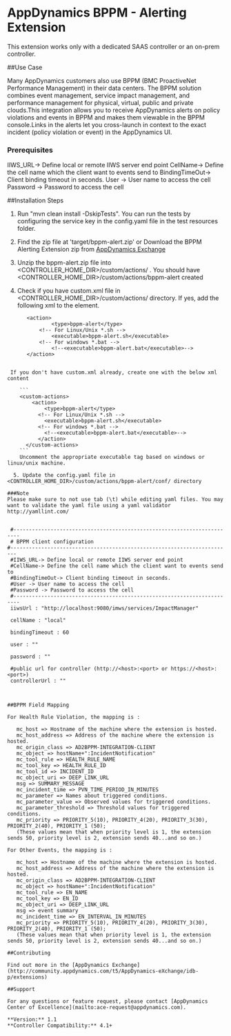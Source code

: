# AppDynamics BPPM - Alerting Extension

This extension works only with a dedicated SAAS controller or an on-prem controller.

##Use Case

Many AppDynamics customers also use BPPM (BMC ProactiveNet Performance Management) in their data centers. The BPPM solution combines event management, service impact management, and performance management for physical, virtual, public and private clouds.This integration allows you to receive AppDynamics alerts on policy violations and events in BPPM and makes them viewable in the BPPM console.Links in the alerts let you cross-launch in context to the exact incident (policy violation or event) in the AppDynamics UI.

### Prerequisites

IIWS_URL-> Define local or remote IIWS server end point
CellName-> Define the cell name which the client want to events send to
BindingTimeOut-> Client binding timeout in seconds.
User -> User name to access the cell
Password -> Password to access the cell


##Installation Steps

1. Run "mvn clean install -DskipTests". You can run the tests by configuring the service key in the config.yaml file in the test resources folder.

2. Find the zip file at 'target/bppm-alert.zip' or Download the BPPM Alerting Extension zip from [AppDynamics Exchange](http://community.appdynamics.com/t5/AppDynamics-eXchange/idb-p/extensions)

3. Unzip the bppm-alert.zip file into <CONTROLLER_HOME_DIR>/custom/actions/ . You should have  <CONTROLLER_HOME_DIR>/custom/actions/bppm-alert created

4. Check if you have custom.xml file in <CONTROLLER_HOME_DIR>/custom/actions/ directory. If yes, add the following xml to the <custom-actions> element.

   ```
      <action>
    		  <type>bppm-alert</type>
          <!-- For Linux/Unix *.sh -->
     		  <executable>bppm-alert.sh</executable>
          <!-- For windows *.bat -->
     		  <!--<executable>bppm-alert.bat</executable>-->
      </action>
  ```

   If you don't have custom.xml already, create one with the below xml content

      ```
      <custom-actions>
          <action>
      		  <type>bppm-alert</type>
            <!-- For Linux/Unix *.sh -->
       		  <executable>bppm-alert.sh</executable>
            <!-- For windows *.bat -->
       		  <!--<executable>bppm-alert.bat</executable>-->
     	    </action>
        </custom-actions>
      ```
      Uncomment the appropriate executable tag based on windows or linux/unix machine.

    5. Update the config.yaml file in <CONTROLLER_HOME_DIR>/custom/actions/bppm-alert/conf/ directory

###Note
Please make sure to not use tab (\t) while editing yaml files. You may want to validate the yaml file using a yaml validator http://yamllint.com/


 ```
     #------------------------------------------------------------------------
     # BPPM client configuration
    #------------------------------------------------------------------------
     #IIWS_URL-> Define local or remote IIWS server end point
     #CellName-> Define the cell name which the client want to events send to
     #BindingTimeOut-> Client binding timeout in seconds.
     #User -> User name to access the cell
     #Password -> Password to access the cell
     #------------------------------------------------------------------------
     iiwsUrl : "http://localhost:9080/imws/services/ImpactManager"

     cellName : "local"

     bindingTimeout : 60

     user : ""

     password : ""

     #public url for controller (http://<host>:<port> or https://<host>:<port>)
     controllerUrl : ""

 ```


##BPPM Field Mapping

For Health Rule Violation, the mapping is :

    mc_host => Hostname of the machine where the extension is hosted.
    mc_host_address => Address of the machine where the extension is hosted.
    mc_origin_class => AD2BPPM-INTEGRATION-CLIENT
    mc_object => hostName+":IncidentNotification"
    mc_tool_rule => HEALTH_RULE_NAME
    mc_tool_key => HEALTH_RULE_ID
    mc_tool_id => INCIDENT_ID
    mc_object_uri => DEEP_LINK_URL
    msg => SUMMARY_MESSAGE
    mc_incident_time => PVN_TIME_PERIOD_IN_MINUTES
    mc_parameter => Names about triggered conditions.
    mc_parameter_value => Observed values for triggered conditions.
    mc_parameter_threshold => Threshold values for triggered conditions.
    mc_priority => PRIORITY_5(10), PRIORITY_4(20), PRIORITY_3(30), PRIORITY_2(40), PRIORITY_1 (50);
    (These values mean that when priority level is 1, the extension sends 50, priority level is 2, extension sends 40...and so on.)

For Other Events, the mapping is :

    mc_host => Hostname of the machine where the extension is hosted.
    mc_host_address => Address of the machine where the extension is hosted.
    mc_origin_class => AD2BPPM-INTEGRATION-CLIENT
    mc_object => hostName+":IncidentNotification"
    mc_tool_rule => EN_NAME
    mc_tool_key => EN_ID
    mc_object_uri => DEEP_LINK_URL
    msg => event summary
    mc_incident_time => EN_INTERVAL_IN_MINUTES
    mc_priority => PRIORITY_5(10), PRIORITY_4(20), PRIORITY_3(30), PRIORITY_2(40), PRIORITY_1 (50);
    (These values mean that when priority level is 1, the extension sends 50, priority level is 2, extension sends 40...and so on.)

 ##Contributing

 Find out more in the [AppDynamics Exchange](http://community.appdynamics.com/t5/AppDynamics-eXchange/idb-p/extensions)

 ##Support

 For any questions or feature request, please contact [AppDynamics Center of Excellence](mailto:ace-request@appdynamics.com).

 **Version:** 1.1
 **Controller Compatibility:** 4.1+